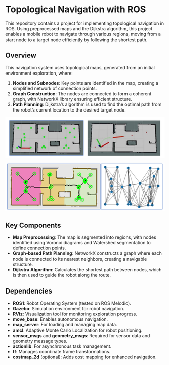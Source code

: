 # Topological Navigation with ROS

This repository contains a project for implementing topological navigation in ROS. Using preprocessed maps and the Dijkstra algorithm, this project enables a mobile robot to navigate through various regions, moving from a start node to a target node efficiently by following the shortest path.

## Overview

This navigation system uses topological maps, generated from an initial environment exploration, where:
1. **Nodes and Subnodes**: Key points are identified in the map, creating a simplified network of connection points.
2. **Graph Construction**: The nodes are connected to form a coherent graph, with NetworkX library ensuring efficient structure.
3. **Path Planning**: Dijkstra’s algorithm is used to find the optimal path from the robot’s current location to the desired target node.

![Topological Navigation](./media/Image1.png)

![Topological Navigation](./media/Image2.png)

## Key Components

- **Map Preprocessing**: The map is segmented into regions, with nodes identified using Voronoi diagrams and Watershed segmentation to define connection points.
- **Graph-based Path Planning**: NetworkX constructs a graph where each node is connected to its nearest neighbors, creating a navigable structure.
- **Dijkstra Algorithm**: Calculates the shortest path between nodes, which is then used to guide the robot along the route.

## Dependencies

- **ROS1**: Robot Operating System (tested on ROS Melodic).
- **Gazebo**: Simulation environment for robot navigation.
- **RViz**: Visualization tool for monitoring exploration progress.
- **move_base**: Enables autonomous navigation.
- **map_server**: For loading and managing map data.
- **amcl**: Adaptive Monte Carlo Localization for robot positioning.
- **sensor_msgs** and **geometry_msgs**: Required for sensor data and geometry message types.
- **actionlib**: For asynchronous task management.
- **tf**: Manages coordinate frame transformations.
- **costmap_2d** (optional): Adds cost mapping for enhanced navigation.
  

